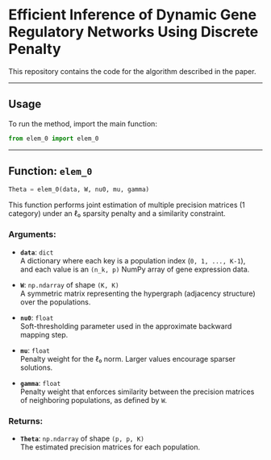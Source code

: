 # Efficient Inference of Dynamic Gene Regulatory Networks Using Discrete Penalty

This repository contains the code for the algorithm described in the paper. 


---

## Usage

To run the method, import the main function:

```python
from elem_0 import elem_0
```

---

## Function: `elem_0`

```python
Theta = elem_0(data, W, nu0, mu, gamma)
```

This function performs joint estimation of multiple precision matrices (1 category) 
under an ℓ₀ sparsity penalty and a similarity constraint.

### Arguments:

- **`data`**: `dict`  
  A dictionary where each key is a population index (`0, 1, ..., K-1`),  
  and each value is an `(n_k, p)` NumPy array of gene expression data.

- **`W`**: `np.ndarray` of shape `(K, K)`  
  A symmetric matrix representing the hypergraph (adjacency structure) over the populations.

- **`nu0`**: `float`  
  Soft-thresholding parameter used in the approximate backward mapping step.

- **`mu`**: `float`  
  Penalty weight for the ℓ₀ norm. Larger values encourage sparser solutions.

- **`gamma`**: `float`  
  Penalty weight that enforces similarity between the precision matrices  
  of neighboring populations, as defined by `W`.

### Returns:

- **`Theta`**: `np.ndarray` of shape `(p, p, K)`  
  The estimated precision matrices for each population.

